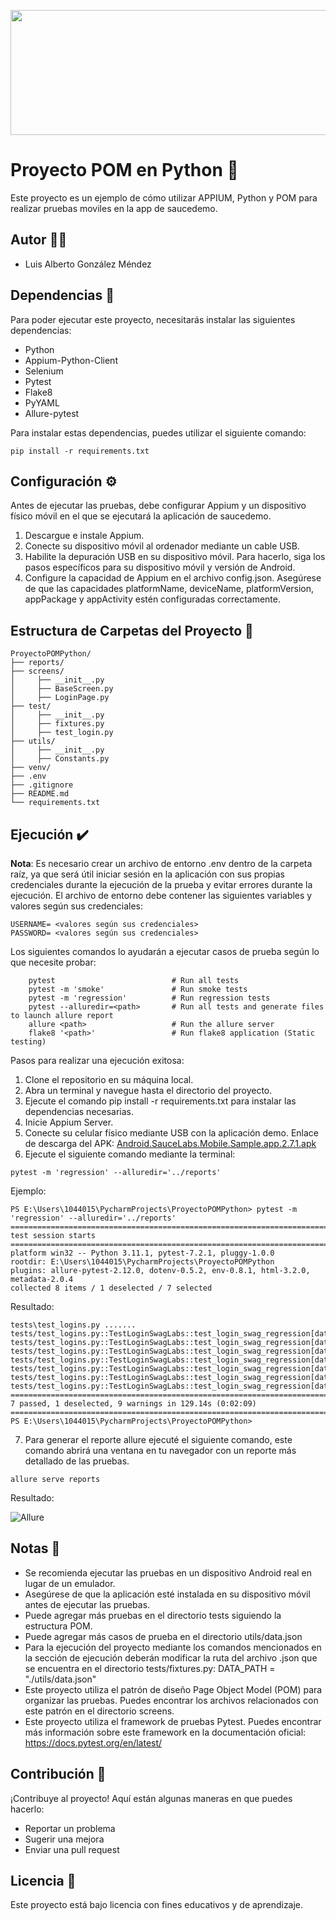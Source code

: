 <p align="center">
  <img width="600" height="200" src="https://huloop.ai/wp-content/uploads/2022/10/wizeline-logo-vert.svg">
</p>

# Proyecto POM en Python 🐍
Este proyecto es un ejemplo de cómo utilizar APPIUM, Python y POM para realizar pruebas moviles en la app de saucedemo. 

## Autor 🙍‍♂️
 - Luis Alberto González Méndez

## Dependencias 🔧

Para poder ejecutar este proyecto, necesitarás instalar las siguientes dependencias:

- Python
- Appium-Python-Client
- Selenium
- Pytest
- Flake8
- PyYAML
- Allure-pytest

Para instalar estas dependencias, puedes utilizar el siguiente comando:

````
pip install -r requirements.txt
````
## Configuración ⚙️

Antes de ejecutar las pruebas, debe configurar Appium y un dispositivo físico móvil en el que se ejecutará la aplicación de saucedemo.

1. Descargue e instale Appium.
2. Conecte su dispositivo móvil al ordenador mediante un cable USB.
3. Habilite la depuración USB en su dispositivo móvil. Para hacerlo, siga los pasos específicos para su dispositivo móvil y versión de Android.
4. Configure la capacidad de Appium en el archivo config.json. Asegúrese de que las capacidades platformName, deviceName, platformVersion, appPackage y appActivity estén configuradas correctamente.

## Estructura de Carpetas del Proyecto 📂
````
ProyectoPOMPython/
├── reports/
├── screens/
│     ├── __init__.py
│     ├── BaseScreen.py
│     ├── LoginPage.py
├── test/
│     ├── __init__.py
│     ├── fixtures.py
│     ├── test_login.py
├── utils/
│     ├── __init__.py
│     ├── Constants.py
├── venv/
├── .env
├── .gitignore
├── README.md
└── requirements.txt
````

## Ejecución ✔️
**Nota**: Es necesario crear un archivo de entorno .env dentro de la carpeta raíz, ya que será útil iniciar sesión en la aplicación con sus propias credenciales durante la ejecución de la prueba y evitar errores durante la ejecución. El archivo de entorno debe contener las siguientes variables y valores según sus credenciales:
```
USERNAME= <valores según sus credenciales>
PASSWORD= <valores según sus credenciales>
```
Los siguientes comandos lo ayudarán a ejecutar casos de prueba según lo que necesite probar:
```
    pytest                          # Run all tests
    pytest -m 'smoke'               # Run smoke tests
    pytest -m 'regression'          # Run regression tests
    pytest --alluredir=<path>       # Run all tests and generate files to launch allure report
    allure <path>                   # Run the allure server
    flake8 '<path>'                 # Run flake8 application (Static testing)
```
Pasos para realizar una ejecución exitosa:
1. Clone el repositorio en su máquina local.
2. Abra un terminal y navegue hasta el directorio del proyecto.
3. Ejecute el comando pip install -r requirements.txt para instalar las dependencias necesarias.
4. Inicie Appium Server.
5. Conecte su celular físico mediante USB con la aplicación demo. Enlace de descarga del APK: [Android.SauceLabs.Mobile.Sample.app.2.7.1.apk](https://github.com/saucelabs/sample-app-mobile/releases)  
6. Ejecute el siguiente comando mediante la terminal:

````
pytest -m 'regression' --alluredir='../reports'

````

Ejemplo:
````
PS E:\Users\1044015\PycharmProjects\ProyectoPOMPython> pytest -m 'regression' --alluredir='../reports' 
============================================================================================== test session starts ===============================================================================================
platform win32 -- Python 3.11.1, pytest-7.2.1, pluggy-1.0.0                       
rootdir: E:\Users\1044015\PycharmProjects\ProyectoPOMPython                       
plugins: allure-pytest-2.12.0, dotenv-0.5.2, env-0.8.1, html-3.2.0, metadata-2.0.4
collected 8 items / 1 deselected / 7 selected
````

Resultado:

````
tests\test_logins.py .......    
tests/test_logins.py::TestLoginSwagLabs::test_login_swag_regression[data_json0]
tests/test_logins.py::TestLoginSwagLabs::test_login_swag_regression[data_json1]
tests/test_logins.py::TestLoginSwagLabs::test_login_swag_regression[data_json2]
tests/test_logins.py::TestLoginSwagLabs::test_login_swag_regression[data_json3]
tests/test_logins.py::TestLoginSwagLabs::test_login_swag_regression[data_json4]
tests/test_logins.py::TestLoginSwagLabs::test_login_swag_regression[data_json5]
tests/test_logins.py::TestLoginSwagLabs::test_login_swag_regression[data_json6]
============================================================================ 7 passed, 1 deselected, 9 warnings in 129.14s (0:02:09) ============================================================================= 
PS E:\Users\1044015\PycharmProjects\ProyectoPOMPython>

````

7. Para generar el reporte allure ejecuté el siguiente comando, este comando abrirá una ventana en tu navegador con un reporte más detallado de las pruebas.
 
````
allure serve reports
````
Resultado:

![Allure](https://i.imgur.com/tU1PiXk.png)


## Notas 📝

- Se recomienda ejecutar las pruebas en un dispositivo Android real en lugar de un emulador.
- Asegúrese de que la aplicación esté instalada en su dispositivo móvil antes de ejecutar las pruebas.
- Puede agregar más pruebas en el directorio tests siguiendo la estructura POM.
- Puede agregar más casos de prueba en el directorio utils/data.json
- Para la ejecución del proyecto mediante los comandos mencionados en la sección de ejecución deberán modificar la ruta del archivo .json que se encuentra en el directorio tests/fixtures.py: DATA_PATH = "./utils/data.json" 
- Este proyecto utiliza el patrón de diseño Page Object Model (POM) para organizar las pruebas. Puedes encontrar los archivos relacionados con este patrón en el directorio screens.
- Este proyecto utiliza el framework de pruebas Pytest. Puedes encontrar más información sobre este framework en la documentación oficial: https://docs.pytest.org/en/latest/

## Contribución 🤝

¡Contribuye al proyecto! Aquí están algunas maneras en que puedes hacerlo:

- Reportar un problema
- Sugerir una mejora
- Enviar una pull request

## Licencia 📄

Este proyecto está bajo licencia con fines educativos y de aprendizaje.
